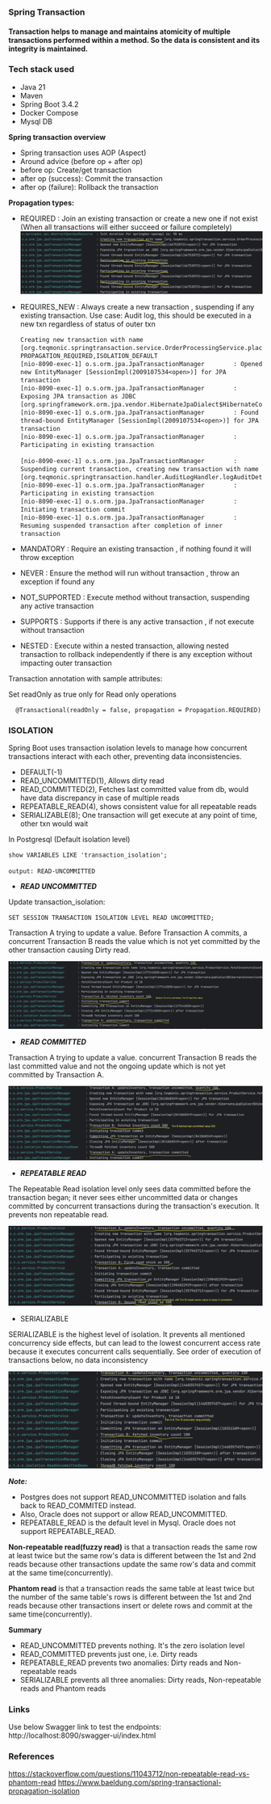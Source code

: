 ### Spring Transaction

#### Transaction helps to manage and maintains atomicity of multiple transactions performed within a method. So the data is consistent and its integrity is maintained.

### Tech stack used
*  Java 21
*  Maven
*  Spring Boot 3.4.2
*  Docker Compose
*  Mysql DB

**Spring transaction overview**
* Spring transaction uses AOP (Aspect)
* Around advice (before op + after op)
* before op: Create/get transaction
* after op (success): Commit the transaction
* after op (failure): Rollback the transaction



**Propagation types:**

* REQUIRED : Join an existing transaction or create a new one if not exist (When all transactions will either succeed or failure completely)
  ![name-of-you-image](https://github.com/sakthiece08/spring-transaction/blob/master/src/main/resources/images/Required.jpg)
* REQUIRES_NEW : Always create a new transaction , suspending if any existing transaction.
  Use case: Audit log, this should be executed in a new txn regardless of status of outer txn

  ```
  Creating new transaction with name [org.teqmonic.springtransaction.service.OrderProcessingService.placeAnOrder]: PROPAGATION_REQUIRED,ISOLATION_DEFAULT
  [nio-8090-exec-1] o.s.orm.jpa.JpaTransactionManager        : Opened new EntityManager [SessionImpl(2009107534<open>)] for JPA transaction
  [nio-8090-exec-1] o.s.orm.jpa.JpaTransactionManager        : Exposing JPA transaction as JDBC [org.springframework.orm.jpa.vendor.HibernateJpaDialect$HibernateConnectionHandle@7b3f1304]
  [nio-8090-exec-1] o.s.orm.jpa.JpaTransactionManager        : Found thread-bound EntityManager [SessionImpl(2009107534<open>)] for JPA transaction
  [nio-8090-exec-1] o.s.orm.jpa.JpaTransactionManager        : Participating in existing transaction

  [nio-8090-exec-1] o.s.orm.jpa.JpaTransactionManager        : Suspending current transaction, creating new transaction with name [org.teqmonic.springtransaction.handler.AuditLogHandler.logAuditDetails]
  [nio-8090-exec-1] o.s.orm.jpa.JpaTransactionManager        : Participating in existing transaction
  [nio-8090-exec-1] o.s.orm.jpa.JpaTransactionManager        : Initiating transaction commit
  [nio-8090-exec-1] o.s.orm.jpa.JpaTransactionManager        : Resuming suspended transaction after completion of inner transaction
  ```
  
* MANDATORY : Require an existing transaction , if nothing found it will throw exception
* NEVER : Ensure the method will run without transaction , throw an exception if found any
* NOT_SUPPORTED : Execute method without transaction, suspending any active transaction
* SUPPORTS : Supports if there is any active transaction , if not execute without transaction
* NESTED : Execute within a nested transaction, allowing nested transaction to rollback independently if there is any exception without impacting outer transaction


Transaction annotation with sample attributes:

Set readOnly as true only for Read only operations
```
  @Transactional(readOnly = false, propagation = Propagation.REQUIRED)
```

### ISOLATION

Spring Boot uses transaction isolation levels to manage how concurrent transactions interact with each other, preventing data inconsistencies.

* DEFAULT(-1)
* READ_UNCOMMITTED(1), Allows dirty read
* READ_COMMITTED(2), Fetches last committed value from db, would have data discrepancy in case of multiple reads
* REPEATABLE_READ(4), shows consistent value for all repeatable reads
* SERIALIZABLE(8); One transaction will get execute at any point of time, other txn would wait

In Postgresql (Default isolation level)
```
show VARIABLES LIKE 'transaction_isolation';

output: READ-UNCOMMITTED
```

*  **_READ UNCOMMITTED_**

Update transaction_isolation:
```
SET SESSION TRANSACTION ISOLATION LEVEL READ UNCOMMITTED;
```

Transaction A trying to update a value. Before Transaction A commits, a concurrent Transaction B reads the value which is not yet committed 
by the other transaction causing Dirty read.

![name-of-you-image](https://github.com/sakthiece08/spring-transaction/blob/master/src/main/resources/images/Uncommited.jpg)

* **_READ COMMITTED_**

Transaction A trying to update a value.  concurrent Transaction B reads the last committed value and not the ongoing update which is not yet
committed by Transaction A.

![name-of-you-image](https://github.com/sakthiece08/spring-transaction/blob/master/src/main/resources/images/Committed.jpg)

* **_REPEATABLE READ_**

The Repeatable Read isolation level only sees data committed before the transaction began; it never sees either uncommitted data or changes committed by concurrent transactions during the transaction's execution.
It prevents non repeatable read.

![name-of-you-image](https://github.com/sakthiece08/spring-transaction/blob/master/src/main/resources/images/Repeatable_read.jpg)

* SERIALIZABLE

SERIALIZABLE is the highest level of isolation. 
It prevents all mentioned concurrency side effects, but can lead to the lowest concurrent access rate because it executes concurrent calls sequentially.
See order of execution of transactions below, no data inconsistency

![name-of-you-image](https://github.com/sakthiece08/spring-transaction/blob/master/src/main/resources/images/Serialzable.jpg)

**_Note:_**
* Postgres does not support READ_UNCOMMITTED isolation and falls back to READ_COMMITED instead.
* Also, Oracle does not support or allow READ_UNCOMMITTED.
* REPEATABLE_READ is the default level in Mysql. Oracle does not support REPEATABLE_READ.

**Non-repeatable read(fuzzy read)** is that a transaction reads the same row at least twice but the same row's data is different between the 1st and 2nd reads because other transactions update the same row's data and commit at the same time(concurrently).

**Phantom read** is that a transaction reads the same table at least twice but the number of the same table's rows is different between the 1st and 2nd reads because other transactions insert or delete rows and commit at the same time(concurrently).


**Summary**

* READ_UNCOMMITTED prevents nothing. It's the zero isolation level
* READ_COMMITTED prevents just one, i.e. Dirty reads
* REPEATABLE_READ prevents two anomalies: Dirty reads and Non-repeatable reads
* SERIALIZABLE prevents all three anomalies: Dirty reads, Non-repeatable reads and Phantom reads



### Links
Use below Swagger link to test the endpoints:
http://localhost:8090/swagger-ui/index.html

### References
https://stackoverflow.com/questions/11043712/non-repeatable-read-vs-phantom-read
https://www.baeldung.com/spring-transactional-propagation-isolation







